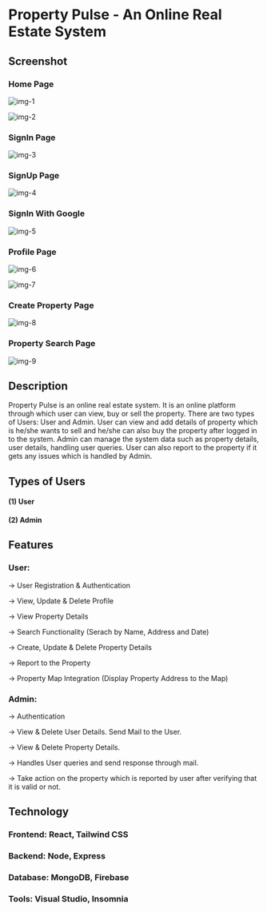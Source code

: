 # Property Pulse - An Online Real Estate System

## Screenshot

### Home Page

![img-1](https://github.com/ChiragGitHub231/Real-Estate-System/assets/107389544/14a95187-668d-4131-a171-49b2527729ab)

![img-2](https://github.com/ChiragGitHub231/Real-Estate-System/assets/107389544/31c2e350-3595-4051-baf3-995b418064e8)

### SignIn Page

![img-3](https://github.com/ChiragGitHub231/Real-Estate-System/assets/107389544/d18703cb-48ba-429e-a8fe-6c5af957183a)

### SignUp Page

![img-4](https://github.com/ChiragGitHub231/Real-Estate-System/assets/107389544/48efcac1-71b6-4656-9f96-ae9a67097d18)

### SignIn With Google

![img-5](https://github.com/ChiragGitHub231/Real-Estate-System/assets/107389544/47fb8e81-123e-4041-9791-f35c018c3b72)

### Profile Page

![img-6](https://github.com/ChiragGitHub231/Real-Estate-System/assets/107389544/49817ec1-a6c0-484d-ac5c-0163c6a31a02)

![img-7](https://github.com/ChiragGitHub231/Real-Estate-System/assets/107389544/ae5c074c-3e04-46ab-bbd8-82b809db2e34)

### Create Property Page

![img-8](https://github.com/ChiragGitHub231/Real-Estate-System/assets/107389544/6cf76445-9160-4ffc-b223-0d9641cca1fb)

### Property Search Page

![img-9](https://github.com/ChiragGitHub231/Real-Estate-System/assets/107389544/24a66cb6-19de-4e9b-80be-03385677140c)

## Description

Property Pulse is an online real estate system. It is an online platform through which user can view, buy or sell the property. 
There are two types of Users: User and Admin. User can view and add details of property which is he/she wants to sell and he/she can also buy the property after logged in to the system. 
Admin can manage the system data such as property details, user details, handling user queries. User can also report to the property if it gets any issues which is handled by Admin.

## Types of Users

#### (1) User
#### (2) Admin

## Features

### User:

-> User Registration & Authentication

-> View, Update & Delete Profile

-> View Property Details

-> Search Functionality (Serach by Name, Address and Date)

-> Create, Update & Delete Property Details

-> Report to the Property

-> Property Map Integration (Display Property Address to the Map)

### Admin:

-> Authentication

-> View & Delete User Details. Send Mail to the User.

-> View & Delete Property Details.

-> Handles User queries and send response through mail.

-> Take action on the property which is reported by user after verifying that it is valid or not.

## Technology

### Frontend: React, Tailwind CSS

### Backend: Node, Express

### Database: MongoDB, Firebase

### Tools: Visual Studio, Insomnia 
